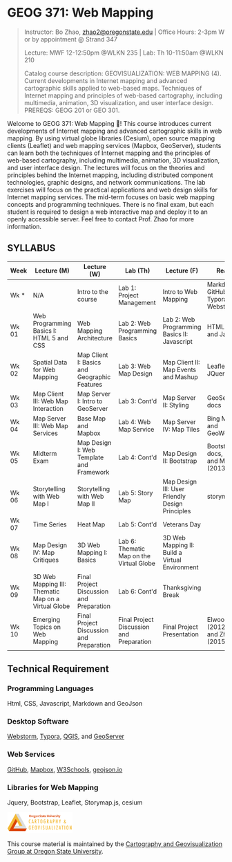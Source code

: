# GEOG 371: Web Mapping
>
>Instructor: Bo Zhao, zhao2@oregonstate.edu | Office Hours: 2-3pm W or by appointment @ Strand 347
>
>Lecture: MWF 12-12:50pm @WLKN 235 | Lab:  Th 10-11:50am @WLKN 210
>
>Catalog course description: GEOVISUALIZATION: WEB MAPPING (4). 
>Current developments in Internet mapping and advanced cartographic skills applied to web-based maps. Techniques of Internet mapping and principles of web-based cartography, including multimedia, animation, 3D visualization, and user interface design. PREREQS: GEOG 201 or GEO 301. 

Welcome to GEOG 371: Web Mapping :gift_heart:! This course introduces current developments of Internet mapping and advanced cartographic skills in web mapping.  By using virtual globe libraries (Cesium), open source mapping clients (Leaflet) and web mapping services (Mapbox, GeoServer), students can learn both the techniques of Internet mapping and the principles of web-based cartography, including multimedia, animation, 3D visualization, and user interface design. The lectures will focus on the theories and principles behind the Internet mapping, including distributed component technologies, graphic designs, and network communications. The lab exercises will focus on the practical applications and web design skills for Internet mapping services. The mid-term focuses on basic web mapping concepts and programming techniques. There is no final exam, but each student is required to design a web interactive map and deploy it to an openly accessible server. Feel free to contact Prof. Zhao for more information.


## SYLLABUS

| Week  | Lecture (M)                              | Lecture (W)                              | Lab (Th)                                 | Lecture (F)                              | Reading                                  |
| ----- | ---------------------------------------- | ---------------------------------------- | ---------------------------------------- | ---------------------------------------- | ---------------------------------------- |
| Wk *  | N/A                                      | Intro to the course                      | Lab 1: Project Management                | Intro to Web Mapping                     | Markdown, GitHub,  Typora, and Webstorm. |
| Wk 01 | Web Programming Basics I: HTML 5 and CSS | Web Mapping Architecture                 | Lab 2: Web Programming Basics            | Lab 2: Web Programming Basics II: Javascript | HTML, CSS and Javascript                 |
| Wk 02 | Spatial Data for Web Mapping             | Map Client I: Basics and Geographic Features | Lab 3: Web Map Design                    | Map Client II: Map Events and Mashup     | Leaflet and JQuery                       |
| Wk 03 | Map Client III: Web Map Interaction      | Map Server I: Intro to GeoServer         | Lab 3: Cont'd                            | Map Server II: Styling                   | GeoServer docs                           |
| Wk 04 | Map Server III: Web Map Services         | Base Map and Mapbox                      | Lab 4: Web Map Service                   | Map Server IV: Map Tiles                 | Bing Map Tile, and GeoWebCache           |
| Wk 05 | Midterm Exam                             | Map Design I: Web Template and Framework | Lab 4: Cont'd                            | Map Design II: Bootstrap                 | Bootstrap docs, Kosara and Mackinlay (2013) |
| Wk 06 | Storytelling with Web Map I              | Storytelling with Web Map II             | Lab 5: Story Map                         | Map Design III: User Friendly Design Principles | storymap.js                              |
| Wk 07 | Time Series                              | Heat Map                                 | Lab 5: Cont'd                            | Veterans Day                             |                                          |
| Wk 08 | Map Design IV: Map Critiques             | 3D Web Mapping I: Basics                 | Lab 6:  Thematic Map on the Virtual Globe | 3D Web Mapping II: Build a Virtual Environment |                                          |
| Wk 09 | 3D Web Mapping III: Thematic Map on a Virtual Globe | Final Project Discussion and Preparation | Lab 6: Cont'd                            | Thanksgiving Break                       |                                          |
| Wk 10 | Emerging Topics on Web Mapping           | Final Project Discussion and Preparation | Final Project Discussion and Preparation | Final Project Presentation               | Elwood et al. (2012), Sui and Zhao (2015) |

## Technical Requirement

### Programming Languages

Html, CSS, Javascript, Markdown and GeoJson

### Desktop Software
	
[Webstorm](https://www.jetbrains.com/webstorm/buy/#edition=discounts), [Typora](https://typora.io), [QGIS](http://www.qgis.org/en/site/), and [GeoServer](http://geoserver.org/)
	
### Web Services

[GitHub](https://github.com/), [Mapbox](https://www.mapbox.com/), [W3Schools](https://www.w3schools.com/), [geojson.io](http://geojson.io)
	
### Libraries for Web Mapping
	
Jquery, Bootstrap, Leaflet, Storymap.js, cesium


<img src="img/logo.png" width="30%" height="30%"></img>

This course material is maintained by the [Cartography and Geovisualization Group at Oregon State University](http://geoviz.ceoas.oregonstate.edu). 